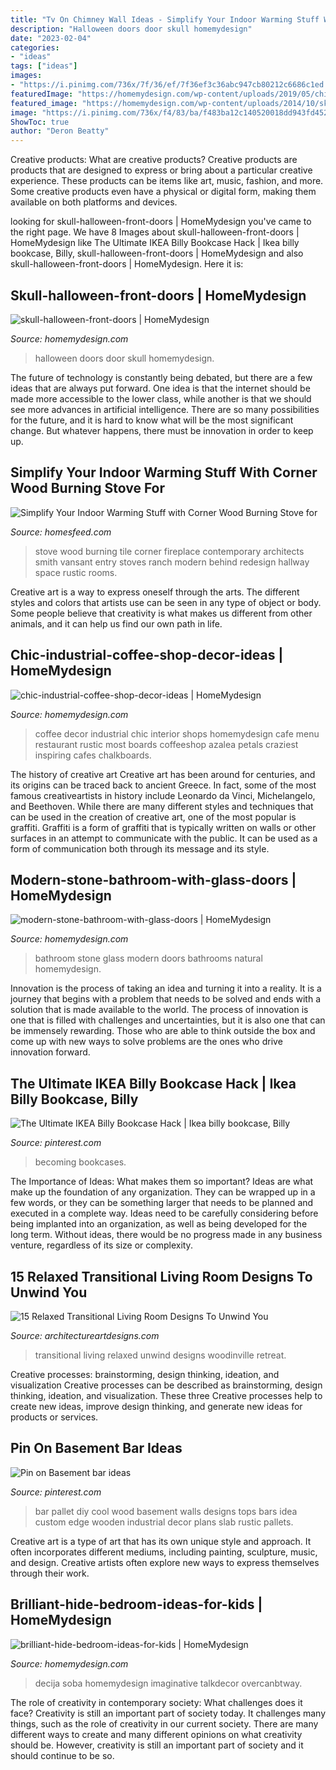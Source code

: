 ```yaml
---
title: "Tv On Chimney Wall Ideas - Simplify Your Indoor Warming Stuff With Corner Wood Burning Stove For"
description: "Halloween doors door skull homemydesign"
date: "2023-02-04"
categories:
- "ideas"
tags: ["ideas"]
images:
- "https://i.pinimg.com/736x/7f/36/ef/7f36ef3c36abc947cb80212c6686c1ed.jpg"
featuredImage: "https://homemydesign.com/wp-content/uploads/2019/05/chic-industrial-coffee-shop-decor-ideas.jpg"
featured_image: "https://homemydesign.com/wp-content/uploads/2014/10/skull-halloween-front-doors.jpg"
image: "https://i.pinimg.com/736x/f4/83/ba/f483ba12c140520018dd943fd4528a4f.jpg"
ShowToc: true
author: "Deron Beatty"
---
```



Creative products: What are creative products?
Creative products are products that are designed to express or bring about a particular creative experience. These products can be items like art, music, fashion, and more. Some creative products even have a physical or digital form, making them available on both platforms and devices.

	

		
looking for skull-halloween-front-doors | HomeMydesign you've came to the right page. We have 8 Images about skull-halloween-front-doors | HomeMydesign like The Ultimate IKEA Billy Bookcase Hack | Ikea billy bookcase, Billy, skull-halloween-front-doors | HomeMydesign and also skull-halloween-front-doors | HomeMydesign. Here it is:
		
    
## Skull-halloween-front-doors | HomeMydesign

<img loading=lazy src="https://homemydesign.com/wp-content/uploads/2014/10/skull-halloween-front-doors.jpg" onerror="this.onerror=null;this.src='https://tse2.mm.bing.net/th?id=OIP.fQR3Uk9G42MFYkgewUxinAHaNK&amp;pid=15.1';" alt="skull-halloween-front-doors | HomeMydesign">

_Source: homemydesign.com_

>halloween doors door skull homemydesign. 

	

The future of technology is constantly being debated, but there are a few ideas that are always put forward. One idea is that the internet should be made more accessible to the lower class, while another is that we should see more advances in artificial intelligence. There are so many possibilities for the future, and it is hard to know what will be the most significant change. But whatever happens, there must be innovation in order to keep up.

    
## Simplify Your Indoor Warming Stuff With Corner Wood Burning Stove For

<img loading=lazy src="https://homesfeed.com/wp-content/uploads/2015/08/stunning-and-luxurious-corner-wood-burning-stove-design-in-hallway-with-storage-and-runner-rug-with-brown-wall-accent-and-bulb-pendants.jpg" onerror="this.onerror=null;this.src='https://tse4.mm.bing.net/th?id=OIP.65uc2R1RLNzny1GZ7UbKqAHaLa&amp;pid=15.1';" alt="Simplify Your Indoor Warming Stuff with Corner Wood Burning Stove for">

_Source: homesfeed.com_

>stove wood burning tile corner fireplace contemporary architects smith vansant entry stoves ranch modern behind redesign hallway space rustic rooms. 

	

Creative art is a way to express oneself through the arts. The different styles and colors that artists use can be seen in any type of object or body. Some people believe that creativity is what makes us different from other animals, and it can help us find our own path in life.

    
## Chic-industrial-coffee-shop-decor-ideas | HomeMydesign

<img loading=lazy src="https://homemydesign.com/wp-content/uploads/2019/05/chic-industrial-coffee-shop-decor-ideas.jpg" onerror="this.onerror=null;this.src='https://tse4.mm.bing.net/th?id=OIP.UbGFDmkg_Vb9zXvzAxoqmgHaLG&amp;pid=15.1';" alt="chic-industrial-coffee-shop-decor-ideas | HomeMydesign">

_Source: homemydesign.com_

>coffee decor industrial chic interior shops homemydesign cafe menu restaurant rustic most boards coffeeshop azalea petals craziest inspiring cafes chalkboards. 

	

The history of creative art
Creative art has been around for centuries, and its origins can be traced back to ancient Greece. In fact, some of the most famous creativeartists in history include Leonardo da Vinci, Michelangelo, and Beethoven. While there are many different styles and techniques that can be used in the creation of creative art, one of the most popular is graffiti. Graffiti is a form of graffiti that is typically written on walls or other surfaces in an attempt to communicate with the public. It can be used as a form of communication both through its message and its style.

    
## Modern-stone-bathroom-with-glass-doors | HomeMydesign

<img loading=lazy src="https://homemydesign.com/wp-content/uploads/2016/05/modern-stone-bathroom-with-glass-doors.jpg" onerror="this.onerror=null;this.src='https://tse2.mm.bing.net/th?id=OIP.oS3O8IIu9y938pqzNxtJXgHaJ4&amp;pid=15.1';" alt="modern-stone-bathroom-with-glass-doors | HomeMydesign">

_Source: homemydesign.com_

>bathroom stone glass modern doors bathrooms natural homemydesign. 

	

Innovation is the process of taking an idea and turning it into a reality. It is a journey that begins with a problem that needs to be solved and ends with a solution that is made available to the world. The process of innovation is one that is filled with challenges and uncertainties, but it is also one that can be immensely rewarding. Those who are able to think outside the box and come up with new ways to solve problems are the ones who drive innovation forward.

    
## The Ultimate IKEA Billy Bookcase Hack | Ikea Billy Bookcase, Billy

<img loading=lazy src="https://i.pinimg.com/736x/7f/36/ef/7f36ef3c36abc947cb80212c6686c1ed.jpg" onerror="this.onerror=null;this.src='https://tse4.mm.bing.net/th?id=OIP.NxeFNUXx985Vh1TG7F0L2gHaKH&amp;pid=15.1';" alt="The Ultimate IKEA Billy Bookcase Hack | Ikea billy bookcase, Billy">

_Source: pinterest.com_

>becoming bookcases. 

	

The Importance of Ideas: What makes them so important?
Ideas are what make up the foundation of any organization. They can be wrapped up in a few words, or they can be something larger that needs to be planned and executed in a complete way. Ideas need to be carefully considering before being implanted into an organization, as well as being developed for the long term. Without ideas, there would be no progress made in any business venture, regardless of its size or complexity.

    
## 15 Relaxed Transitional Living Room Designs To Unwind You

<img loading=lazy src="https://www.architectureartdesigns.com/wp-content/uploads/2014/11/15-Relaxed-Transitional-Living-Room-Designs-To-Unwind-You-4-630x945.jpg" onerror="this.onerror=null;this.src='https://tse1.mm.bing.net/th?id=OIP.Wir7t5Se2WCOg6XE583-BAHaLH&amp;pid=15.1';" alt="15 Relaxed Transitional Living Room Designs To Unwind You">

_Source: architectureartdesigns.com_

>transitional living relaxed unwind designs woodinville retreat. 

	

Creative processes: brainstorming, design thinking, ideation, and visualization
Creative processes can be described as brainstorming, design thinking, ideation, and visualization. These three Creative processes help to create new ideas, improve design thinking, and generate new ideas for products or services.

    
## Pin On Basement Bar Ideas

<img loading=lazy src="https://i.pinimg.com/736x/f4/83/ba/f483ba12c140520018dd943fd4528a4f.jpg" onerror="this.onerror=null;this.src='https://tse2.mm.bing.net/th?id=OIP.x5Mtz3LF4xuiQ-CaBJM6WwHaJ3&amp;pid=15.1';" alt="Pin on Basement bar ideas">

_Source: pinterest.com_

>bar pallet diy cool wood basement walls designs tops bars idea custom edge wooden industrial decor plans slab rustic pallets. 

	

Creative art is a type of art that has its own unique style and approach. It often incorporates different mediums, including painting, sculpture, music, and design. Creative artists often explore new ways to express themselves through their work.

    
## Brilliant-hide-bedroom-ideas-for-kids | HomeMydesign

<img loading=lazy src="https://homemydesign.com/wp-content/uploads/2019/11/brilliant-hide-bedroom-ideas-for-kids.jpg" onerror="this.onerror=null;this.src='https://tse2.mm.bing.net/th?id=OIP.Vv9PMq5BZqJYJVWRG6pj6gHaLH&amp;pid=15.1';" alt="brilliant-hide-bedroom-ideas-for-kids | HomeMydesign">

_Source: homemydesign.com_

>decija soba homemydesign imaginative talkdecor overcanbtway. 

	

The role of creativity in contemporary society: What challenges does it face?
Creativity is still an important part of society today. It challenges many things, such as the role of creativity in our current society. There are many different ways to create and many different opinions on what creativity should be. However, creativity is still an important part of society and it should continue to be so.


